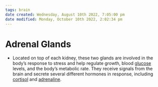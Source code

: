 ```yaml
---
tags: brain
date created: Wednesday, August 10th 2022, 7:05:00 pm
date modified: Monday, October 10th 2022, 2:02:34 pm
---
```


# Adrenal Glands
- Located on top of each kidney, these two glands are involved in the body’s response to stress and help regulate growth, blood [glucose](Glucose.md) levels, and the body’s metabolic rate. They receive signals from the brain and secrete several different hormones in response, including [cortisol](Cortisol.md) and [adrenaline](Adrenaline.md).

